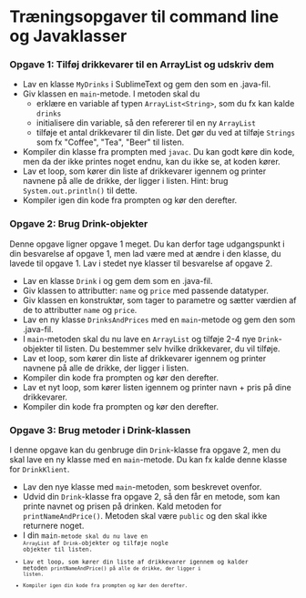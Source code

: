 # Træningsopgaver til command line og Javaklasser

### Opgave 1: Tilføj drikkevarer til en ArrayList og udskriv dem
- Lav en klasse <code>MyDrinks</code> i SublimeText og gem den som en .java-fil.
- Giv klassen en <code>main</code>-metode. I metoden skal du
  - erklære en variable af typen <code>ArrayList\<String\></code>, som du fx kan kalde <code>drinks</code>
  - initialisere din variable, så den refererer til en ny <code>ArrayList</code>
  - tilføje et antal drikkevarer til din liste. Det gør du ved at tilføje <code>Strings</code> som fx "Coffee", "Tea", "Beer" til listen.
- Kompiler din klasse fra prompten med <code>javac</code>. Du kan godt køre din kode, men da der ikke printes noget endnu, kan du ikke se, at koden kører.
- Lav et loop, som kører din liste af drikkevarer igennem og printer navnene på alle de drikke, der ligger i listen. Hint: brug <code>System.out.println()</code> til dette.
- Kompiler igen din kode fra prompten og kør den derefter.

### Opgave 2: Brug Drink-objekter
Denne opgave ligner opgave 1 meget. Du kan derfor tage udgangspunkt i din besvarelse af opgave 1, men lad være med at ændre i den klasse, du lavede til opgave 1. Lav i stedet nye klasser til besvarelse af opgave 2. 

- Lav en klasse <code>Drink</code> i og gem dem som en .java-fil.
- Giv klassen to attributter: <code>name</code> og <code>price</code> med passende datatyper.
- Giv klassen en konstruktør, som tager to parametre og sætter værdien af de to attributter <code>name</code> og <code>price</code>.
- Lav en ny klasse <code>DrinksAndPrices</code> med en <code>main</code>-metode og gem den som .java-fil.
- I <code>main</code>-metoden skal du nu lave en <code>ArrayList<Drink></code> og tilføje 2-4 nye <code>Drink</code>-objekter til listen. Du bestemmer selv hvilke drikkevarer, du vil tilføje.
- Lav et loop, som kører din liste af drikkevarer igennem og printer navnene på alle de drikke, der ligger i listen.
- Kompiler din kode fra prompten og kør den derefter.
- Lav et nyt loop, som kører listen igennem og printer navn + pris på dine drikkevarer.
- Kompiler din kode fra prompten og kør den derefter.

### Opgave 3: Brug metoder i Drink-klassen
I denne opgave kan du genbruge din <code>Drink</code>-klasse fra opgave 2, men du skal lave en ny klasse med en <code>main</code>-metode. 
Du kan fx kalde denne klasse for <code>DrinkKlient</code>. 

- Lav den nye klasse med <code>main</code>-metoden, som beskrevet ovenfor.
- Udvid din <code>Drink</code>-klasse fra opgave 2, så den får en metode, som kan printe navnet og prisen på drinken. Kald metoden for <code>printNameAndPrice()</code>. Metoden skal være <code>public</code> og den skal ikke returnere noget.
- I din <code>main<code>-metode skal du nu lave en <code>ArrayList</code> af <code>Drink</code>-objekter og tilføje nogle objekter til listen.
- Lav et loop, som kører din liste af drikkevarer igennem og kalder metoden <code>printNameAndPrice() på alle de drikke, der ligger i listen. 
- Kompiler igen din kode fra prompten og kør den derefter.
    
